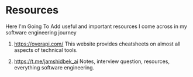 # Resources

Here I'm Going To Add useful and important resources I come across in my software engineering journey

1. https://overapi.com/
This website provides cheatsheets on almost all aspects of technical tools.

2. https://t.me/jamshidbek_ai
Notes, interview question, resources, everything software engineering.
